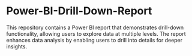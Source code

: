 # Power-BI-Drill-Down-Report
This repository contains a Power BI report that demonstrates drill-down functionality, allowing users to explore data at multiple levels. The report enhances data analysis by enabling users to drill into details for deeper insights.
